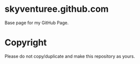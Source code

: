 # skyventuree.github.com
Base page for my GitHub Page.

# Copyright
Please do not copy/duplicate and make this repository as yours.